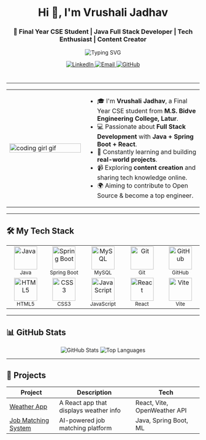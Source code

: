 <h1 align="center">Hi 👋, I'm Vrushali Jadhav</h1>
<h3 align="center">🚀 Final Year CSE Student | Java Full Stack Developer | Tech Enthusiast | Content Creator</h3>

<p align="center">
  <img src="https://readme-typing-svg.demolab.com?font=Fira+Code&duration=3000&pause=1000&center=true&vCenter=true&width=435&lines=Full+Stack+Developer;Java+%7C+Spring+Boot+%7C+React;Loves+Clean+Code+and+DSA;Open+to+Internships+%26+Jobs" alt="Typing SVG" />
</p>

<p align="center" style="margin-bottom: 40px;">
  <a href="https://www.linkedin.com/in/vrushali-jadhav007" target="_blank" rel="noopener noreferrer">
    <img src="https://img.shields.io/badge/LinkedIn-0077B5?style=for-the-badge&logo=linkedin&logoColor=white" alt="LinkedIn" />
  </a>
  <a href="mailto:vrushalinjadhav123@gmail.com" target="_blank" rel="noopener noreferrer">
    <img src="https://img.shields.io/badge/Email-D14836?style=for-the-badge&logo=gmail&logoColor=white" alt="Email" />
  </a>
  <a href="https://github.com/vrushalii77" target="_blank" rel="noopener noreferrer">
    <img src="https://img.shields.io/badge/GitHub-181717?style=for-the-badge&logo=github&logoColor=white" alt="GitHub" />
  </a>
</p>

---


<table>
  <tr>
    <td width="40%">
      <img src="https://media.giphy.com/media/L1R1tvI9svkIWwpVYr/giphy.gif" width="100%" alt="coding girl gif" />
    </td>
    <td width="60%">
      <ul>
        <li>🎓 I'm <strong>Vrushali Jadhav</strong>, a Final Year CSE student from <strong>M.S. Bidve Engineering College, Latur</strong>.</li>
        <li>💻 Passionate about <strong>Full Stack Development</strong> with <strong>Java + Spring Boot + React</strong>.</li>
        <li>🧠 Constantly learning and building <strong>real-world projects</strong>.</li>
        <li>📹 Exploring <strong>content creation</strong> and sharing tech knowledge online.</li>
        <li>🌍 Aiming to contribute to Open Source & become a top engineer.</li>
      </ul>
    </td>
  </tr>
</table>

---

## 🛠️ My Tech Stack
<div align="center">
  <table>
    <tr>
      <td align="center" width="100">
        <img src="https://cdn.jsdelivr.net/gh/devicons/devicon/icons/java/java-original.svg" alt="Java" width="60" height="60" /><br />
        <sub>Java</sub>
      </td>
      <td align="center" width="100">
        <img src="https://cdn.jsdelivr.net/gh/devicons/devicon/icons/spring/spring-original.svg" alt="Spring Boot" width="60" height="60" /><br />
        <sub>Spring Boot</sub>
      </td>
      <td align="center" width="100">
        <img src="https://cdn.jsdelivr.net/gh/devicons/devicon/icons/mysql/mysql-original-wordmark.svg" alt="MySQL" width="60" height="60" /><br />
        <sub>MySQL</sub>
      </td>
      <td align="center" width="100">
        <img src="https://cdn.jsdelivr.net/gh/devicons/devicon/icons/git/git-original.svg" alt="Git" width="60" height="60" /><br />
        <sub>Git</sub>
      </td>
      <td align="center" width="100">
        <img src="https://cdn.jsdelivr.net/gh/devicons/devicon/icons/github/github-original.svg" alt="GitHub" width="60" height="60" /><br />
        <sub>GitHub</sub>
      </td>
    </tr>
    <tr>
      <td align="center" width="100">
        <img src="https://cdn.jsdelivr.net/gh/devicons/devicon/icons/html5/html5-original.svg" alt="HTML5" width="60" height="60" /><br />
        <sub>HTML5</sub>
      </td>
      <td align="center" width="100">
        <img src="https://cdn.jsdelivr.net/gh/devicons/devicon/icons/css3/css3-original.svg" alt="CSS3" width="60" height="60" /><br />
        <sub>CSS3</sub>
      </td>
      <td align="center" width="100">
        <img src="https://cdn.jsdelivr.net/gh/devicons/devicon/icons/javascript/javascript-original.svg" alt="JavaScript" width="60" height="60" /><br />
        <sub>JavaScript</sub>
      </td>
      <td align="center" width="100">
        <img src="https://cdn.jsdelivr.net/gh/devicons/devicon/icons/react/react-original.svg" alt="React" width="60" height="60" /><br />
        <sub>React</sub>
      </td>
      <td align="center" width="100">
        <img src="https://cdn.jsdelivr.net/gh/devicons/devicon/icons/vite/vite-original.svg" alt="Vite" width="60" height="60" /><br />
        <sub>Vite</sub>
      </td>
    </tr>
  </table>
</div>

---

## 📊 GitHub Stats

<p align="center">
  <img src="https://github-readme-stats.vercel.app/api?username=vrushalii77&show_icons=true&theme=radical" alt="GitHub Stats" />
  <img src="https://github-readme-stats.vercel.app/api/top-langs/?username=vrushalii77&layout=compact&theme=radical" alt="Top Languages" />
</p>

---

## 🚀 Projects

| Project | Description | Tech |
|---------|-------------|------|
| [Weather App](https://github.com/vrushalii77/my-weather-app) | A React app that displays weather info | React, Vite, OpenWeather API |
| [Job Matching System](https://github.com/vrushalii77/job-matching-system) | AI-powered job matching platform | Java, Spring Boot, ML |

